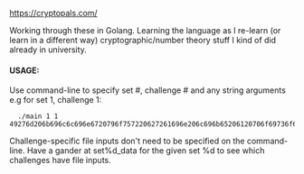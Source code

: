 https://cryptopals.com/

Working through these in Golang. Learning the language as I re-learn (or learn in a different way) cryptographic/number theory stuff I kind of did already in university.

#### USAGE: 

  Use command-line to specify set #, challenge # and any string arguments 
  e.g for set 1, challenge 1: 
  ```
    ./main 1 1 49276d206b696c6c696e6720796f757220627261696e206c696b65206120706f69736f6e6f7573206d757368726f6f6d
  ```
  Challenge-specific file inputs don't need to be specified on the command-line. Have a gander at set%d_data for the given set %d to see which challenges have file inputs.
